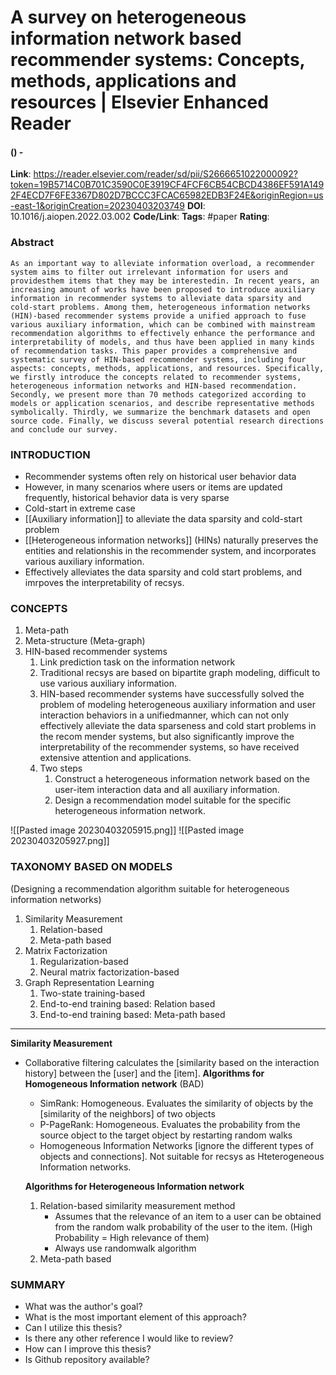 # A survey on heterogeneous information network based recommender systems: Concepts, methods, applications and resources | Elsevier Enhanced Reader
#### () - 
**Link**: https://reader.elsevier.com/reader/sd/pii/S2666651022000092?token=19B5714C0B701C3590C0E3919CF4FCF6CB54CBCD4386EF591A1492F4ECD7F6FE3367D802D7BCCC3FCAC65982EDB3F24E&originRegion=us-east-1&originCreation=20230403203749
**DOI**: 10.1016/j.aiopen.2022.03.002
**Code/Link**:
**Tags**: #paper
**Rating**:

### Abstract

```
As an important way to alleviate information overload, a recommender system aims to filter out irrelevant information for users and providesthem items that they may be interestedin. In recent years, an increasing amount of works have been proposed to introduce auxiliary information in recommender systems to alleviate data sparsity and cold-start problems. Among them, heterogeneous information networks (HIN)-based recommender systems provide a unified approach to fuse various auxiliary information, which can be combined with mainstream recommendation algorithms to effectively enhance the performance and interpretability of models, and thus have been applied in many kinds of recommendation tasks. This paper provides a comprehensive and systematic survey of HIN-based recommender systems, including four aspects: concepts, methods, applications, and resources. Specifically, we firstly introduce the concepts related to recommender systems, heterogeneous information networks and HIN-based recommendation. Secondly, we present more than 70 methods categorized according to models or application scenarios, and describe representative methods symbolically. Thirdly, we summarize the benchmark datasets and open source code. Finally, we discuss several potential research directions and conclude our survey.
```

### INTRODUCTION

- Recommender systems often rely on historical user behavior data
- However, in many scenarios where users or items are updated frequently, historical behavior data is very sparse
- Cold-start in extreme case
- [[Auxiliary information]] to alleviate the data sparsity and cold-start problem
- [[Heterogeneous information networks]] (HINs) naturally preserves the entities and relationshis in the recommender system, and incorporates various auxiliary information.
- Effectively alleviates the data sparsity and cold start problems, and imrpoves the interpretability of recsys.

### CONCEPTS

1. Meta-path
2. Meta-structure (Meta-graph)
3. HIN-based recommender systems
	1. Link prediction task on the information network
	2. Traditional recsys are based on bipartite graph modeling, difficult to use various auxiliary information.
	3. HIN-based recommender systems have successfully solved the problem of modeling heterogeneous auxiliary information and user interaction behaviors in a unifiedmanner, which can not only effectively alleviate the data sparseness and cold start problems in the recom mender systems, but also significantly improve the interpretability of the recommender systems, so have received extensive attention and applications.
	4. Two steps
		1. Construct a heterogeneous information network based on the user-item interaction data and all auxiliary information.
		2. Design a recommendation model suitable for the specific heterogeneous information network.

![[Pasted image 20230403205915.png]]
![[Pasted image 20230403205927.png]]

### TAXONOMY BASED ON MODELS
(Designing a recommendation algorithm suitable for heterogeneous information networks)

1. Similarity Measurement
	1. Relation-based
	2. Meta-path based
2. Matrix Factorization
	1. Regularization-based
	2. Neural matrix factorization-based
3. Graph Representation Learning
	1. Two-state training-based
	2. End-to-end training based: Relation based
	3. End-to-end training based: Meta-path based
--- 
**Similarity Measurement**
- Collaborative filtering calculates the [similarity based on the interaction history] between the [user] and the [item]. 
	**Algorithms for Homogeneous Information network** (BAD)	
	- SimRank: Homogeneous. Evaluates the similarity of objects by the [similarity of the neighbors] of two objects
	- P-PageRank: Homogeneous. Evaluates the probability from the source object to the target object by restarting random walks
	- Homogeneous Information Networks [ignore the different types of objects and connections]. Not suitable for recsys as Hteterogeneous Information networks.

	**Algorithms for Heterogeneous Information network**
	1. Relation-based similarity measurement method
		- Assumes that the relevance of an item to a user can be obtained from the random walk probability of the user to the item. (High Probability = High relevance of them)
		- Always use randomwalk algorithm
	1. Meta-path based



### SUMMARY
- What was the author's goal?
- What is the most important element of this approach?
- Can I utilize this thesis?
- Is there any other reference I would like to review?
- How can I improve this thesis?
- Is Github repository available?
